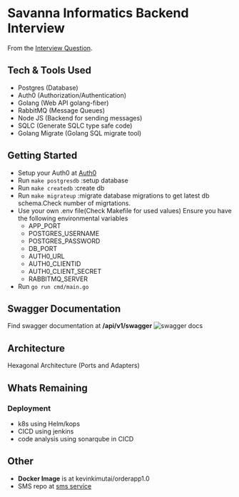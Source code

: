 # Savanna Informatics Backend Interview

From the [Interview Question](https://firebasestorage.googleapis.com/v0/b/creadable-22c39.appspot.com/o/Savannah%20Informatics%20Back%20End%20Dev-%20Challenge.pdf?alt=media&token=051b7a05-90d3-4dce-9403-c4ab493a9602).

## Tech & Tools Used

- Postgres (Database)
- Auth0 (Authorization/Authentication)
- Golang (Web API golang-fiber)
- RabbitMQ (Message Queues)
- Node JS (Backend for sending messages)
- SQLC (Generate SQLC type safe code)
- Golang Migrate (Golang SQL migrate tool)

## Getting Started

- Setup your Auth0 at [Auth0](https://auth0.com/docs/libraries#backend)
- Run `make postgresdb` :setup database
- Run `make createdb` :create db
- Run `make migrateup` :migrate database migrations to get latest db schema.Check number of migrtations.
- Use your own .env file(Check Makefile for used values) Ensure you have the following environmental variables
  - APP_PORT
  - POSTGRES_USERNAME
  - POSTGRES_PASSWORD
  - DB_PORT
  - AUTH0_URL
  - AUTH0_CLIENTID
  - AUTH0_CLIENT_SECRET
  - RABBITMQ_SERVER
- Run `go run cmd/main.go`

## Swagger Documentation

Find swagger documentation at **/api/v1/swagger**
![swagger docs](https://firebasestorage.googleapis.com/v0/b/creadable-22c39.appspot.com/o/Screenshot%20from%202024-06-10%2019-34-21.png?alt=media&token=ad34f93d-0e6e-4d46-8e3d-53c9417f6764)

## Architecture

Hexagonal Architecture (Ports and Adapters)

## Whats Remaining

### Deployment

- k8s using Helm/kops
- CICD using jenkins
- code analysis using sonarqube in CICD

## Other

- **Docker Image** is at kevinkimutai/orderapp1.0
- SMS repo at [sms service](https://github.com/kevinkimutai/savanna-interview-sms)
